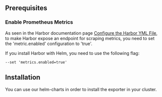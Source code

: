 ## Prerequisites


### Enable Prometheus Metrics
As seen in the Harbor documentation page [Configure the Harbor YML File](https://goharbor.io/docs/main/install-config/configure-yml-file/), to make Harbor expose an endpoint for scraping metrics, you need to set the 'metric.enabled' configuration to 'true'.

If you install Harbor with Helm, you need to use the following flag:
```
--set 'metrics.enabled=true'
```

## Installation

You can use our helm-charts in order to install the exporter in your cluster.